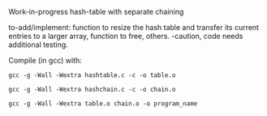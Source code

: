 Work-in-progress hash-table with separate chaining

to-add/implement: function to resize the hash table and transfer its current entries to a larger array,
function to free, others. -caution, code needs additional testing.

Compile (in gcc) with:

    gcc -g -Wall -Wextra hashtable.c -c -o table.o

    gcc -g -Wall -Wextra hashchain.c -c -o chain.o

    gcc -g -Wall -Wextra table.o chain.o -o program_name
